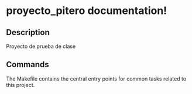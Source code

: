 # proyecto_pitero documentation!

## Description

Proyecto de prueba de clase

## Commands

The Makefile contains the central entry points for common tasks related to this project.

